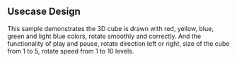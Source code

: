 ## Usecase Design

This sample demonstrates the 3D cube is drawn with red, yellow, blue, green and light blue colors, rotate smoothly and correctly. And the functionality of play and pause, rotate direction left or right, size of the cube from 1 to 5, rotate speed from 1 to 10 levels.
